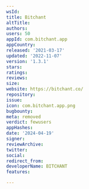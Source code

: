 ```yaml
---
wsId: 
title: Bitchant
altTitle: 
authors: 
users: 50
appId: com.bitchant.app
appCountry: 
released: '2021-03-17'
updated: '2022-11-07'
version: '1.3.1'
stars: 
ratings: 
reviews: 
size: 
website: https://bitchant.co/
repository: 
issue: 
icon: com.bitchant.app.png
bugbounty: 
meta: removed
verdict: fewusers
appHashes: 
date: '2024-04-19'
signer: 
reviewArchive: 
twitter: 
social: 
redirect_from: 
developerName: BITCHANT
features: 

---
```


